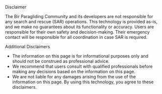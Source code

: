 Disclaimer

The Bir Paragliding Community and its developers are not responsible for any search and rescue (SAR) operations. This technology is provided as-is, and we make no guarantees about its functionality or accuracy. Users are responsible for their own safety and decision-making. Their emergency contact will be responsible for all coordination in case SAR is required.

Additional Disclaimers

 * The information on this page is for informational purposes only and should not be construed as professional advice.
 * We recommend that users consult with qualified professionals before making any decisions based on the information on this page.
 * We are not liable for any damages arising from the use of the information on this page.
By using this technology, you agree to these disclaimers.
